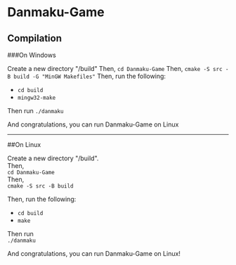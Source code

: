 # Danmaku-Game

## Compilation

###On Windows

Create a new directory "/build"
Then,
`cd Danmaku-Game`
Then,
`cmake -S src -B build -G "MinGW Makefiles"`
Then, run the following:
- `cd build`
- `mingw32-make`

Then run 
`./danmaku`

And congratulations, you can run Danmaku-Game on Linux
_____

##On Linux

Create a new directory "/build".  
Then,   
`cd Danmaku-Game`  
Then,   
`cmake -S src -B build`

Then, run the following:
- `cd build`
- `make`

Then run    
`./danmaku`

And congratulations, you can run Danmaku-Game on Linux!

